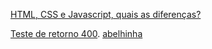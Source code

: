[HTML, CSS e Javascript, quais as diferenças?](https://www.alura.com.br/artigos/html-css-e-js-definicoes#:~:text=O%20HTML%20%C3%A9%20o%20esqueleto,que%20d%C3%A1%20movimento%20ao%20corpo.)

[Teste de retorno 400](https://httpstat.us/404).
[abelhinha](http://abelhinha.com.br/)